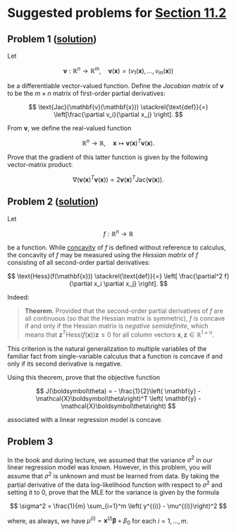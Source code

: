 # Suggested problems for [Section 11.2](https://mml.johnmyersmath.com/stats-book/chapters/learning.html#maximum-likelihood-estimation-for-linear-regression-models)


## Problem 1 ([solution](./11-2-suggested-problems-sol.md#problem-1-problem-statement))

Let

$$
\mathbf{v}:\mathbb{R}^n \to \mathbb{R}^m, \quad \mathbf{v}(\mathbf{x}) = (v_1(\mathbf{x}),\ldots,v_m(\mathbf{x}))
$$

be a differentiable vector-valued function. Define the _Jacobian matrix_ of $\mathbf{v}$ to be the $m\times n$ matrix of first-order partial derivatives:

$$
\text{Jac}(\mathbf{v}(\mathbf{x})) \stackrel{\text{def}}{=} \left[\frac{\partial v_i}{\partial x_j} \right].
$$

From $\mathbf{v}$, we define the real-valued function

$$
\mathbb{R}^n \to \mathbb{R}, \quad \mathbf{x} \mapsto \mathbf{v}(\mathbf{x})^T \mathbf{v}(\mathbf{x}).
$$

Prove that the gradient of this latter function is given by the following vector-matrix product:

$$
\nabla \left(\mathbf{v}(\mathbf{x})^T \mathbf{v}(\mathbf{x}) \right) = 2 \mathbf{v}(\mathbf{x})^T \text{Jac}(\mathbf{v}(\mathbf{x})).
$$

## Problem 2 ([solution](./11-2-suggested-problems-sol.md#problem-2-problem-statement))

Let

$$
f: \mathbb{R}^n \to \mathbb{R}
$$

be a function. While [concavity](https://en.wikipedia.org/wiki/Concave_function) of $f$ is defined without reference to calculus, the concavity of $f$ may be measured using the _Hessian matrix_ of $f$ consisting of all second-order partial derivatives:

$$
\text{Hess}(f(\mathbf{x})) \stackrel{\text{def}}{=} \left[ \frac{\partial^2 f}{\partial x_i \partial x_j} \right].
$$

Indeed:

> **Theorem**. Provided that the second-order partial derivatives of $f$ are all continuous (so that the Hessian matrix is symmetric), $f$ is concave if and only if the Hessian matrix is _negative semidefinite_, which means that $\mathbf{z}^T \text{Hess}(f(\mathbf{x})) \mathbf{z} \leq 0$ for all column vectors $\mathbf{x},\mathbf{z}\in \mathbb{R}^{1\times n}$.

This criterion is the natural generalization to multiple variables of the familiar fact from single-variable calculus that a function is concave if and only if its second derivative is negative.

Using this theorem, prove that the objective function

$$
J(\boldsymbol\theta) = - \frac{1}{2}\left( \mathbf{y} - \mathcal{X}\boldsymbol\theta\right)^T \left( \mathbf{y} - \mathcal{X}\boldsymbol\theta\right)
$$

associated with a linear regression model is concave.

## Problem 3

In the book and during lecture, we assumed that the variance $\sigma^2$ in our linear regression model was known. However, in this problem, you will assume that $\sigma^2$ is unknown and must be learned from data. By taking the partial derivative of the data log-likelihood function with respect to $\sigma^2$ and setting it to $0$, prove that the MLE for the variance is given by the formula

$$
\sigma^2 = \frac{1}{m} \sum_{i=1}^m \left( y^{(i)} - \mu^{(i)}\right)^2
$$

where, as always, we have $\mu^{(i)} = \mathbf{x}^{(i)} \boldsymbol\beta + \beta_0$ for each $i=1,\ldots,m$.
